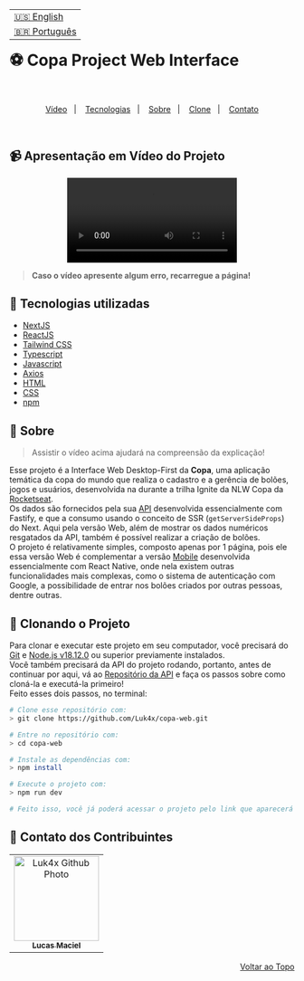 <table align="right">
  <tr>
    <td>
      <a href="readme-en.md">🇺🇸 English</a>
    </td>
  </tr>
  <tr>
    <td>
      <a href="README.md">🇧🇷 Português</a>
    </td>
  </tr>
</table>
<br>

# ⚽ Copa Project Web Interface

<br>
<p align="center">
  <a href="#-apresentação-em-vídeo-do-projeto">Vídeo</a>&nbsp;&nbsp;&nbsp;|&nbsp;&nbsp;&nbsp;
  <a href="#-tecnologias-utilizadas">Tecnologias</a>&nbsp;&nbsp;&nbsp;|&nbsp;&nbsp;&nbsp;
  <a href="#-sobre">Sobre</a>&nbsp;&nbsp;&nbsp;|&nbsp;&nbsp;&nbsp;
  <a href="#-clonando-o-projeto">Clone</a>&nbsp;&nbsp;&nbsp;|&nbsp;&nbsp;&nbsp;
  <a href="#-contato-dos-contribuintes">Contato</a>
</p>
<br>

## 📹 Apresentação em Vídeo do Projeto
<div align="center">
  <video src="https://user-images.githubusercontent.com/86276393/201687710-bcd73479-80e0-4eec-88d7-6f73bcae0a34.mp4" />
</div>

> **Caso o vídeo apresente algum erro, recarregue a página!**<br>

## 🚀 Tecnologias utilizadas

- [NextJS](https://nextjs.org/)
- [ReactJS](https://pt-br.reactjs.org)
- [Tailwind CSS](https://tailwindcss.com/)
- [Typescript](https://www.typescriptlang.org/)
- [Javascript](https://developer.mozilla.org/en-US/docs/Web/JavaScript)
- [Axios](https://axios-http.com/docs/intro)
- [HTML](https://developer.mozilla.org/en-US/docs/Web/HTML)
- [CSS](https://developer.mozilla.org/en-US/docs/Web/CSS)
- [npm](https://www.npmjs.com/)

## 📝 Sobre

> Assistir o vídeo acima ajudará na compreensão da explicação!

Esse projeto é a Interface Web Desktop-First da **Copa**, uma aplicação temática da copa do mundo que realiza o cadastro e a gerência de bolões, jogos e usuários, desenvolvida na durante a trilha Ignite da NLW Copa da [Rocketseat](https://www.rocketseat.com.br/).<br>
Os dados são fornecidos pela sua [API](https://github.com/Luk4x/copa-server) desenvolvida essencialmente com Fastify, e que a consumo usando o conceito de SSR (`getServerSideProps`) do Next. Aqui pela versão Web, além de mostrar os dados numéricos resgatados da API, também é possível realizar a criação de bolões.<br>
O projeto é relativamente simples, composto apenas por 1 página, pois ele essa versão Web é complementar a versão [Mobile](https://github.com/Luk4x/copa-mobile) desenvolvida essencialmente com React Native, onde nela existem outras funcionalidades mais complexas, como o sistema de autenticação com Google, a possibilidade de entrar nos bolões criados por outras pessoas, dentre outras.

## 📖 Clonando o Projeto

Para clonar e executar este projeto em seu computador, você precisará do [Git](https://git-scm.com/) e [Node.js v18.12.0](https://nodejs.org/en/) ou superior previamente instalados.<br>
Você também precisará da API do projeto rodando, portanto, antes de continuar por aqui, vá ao [Repositório da API](https://github.com/Luk4x/copa-server) e faça os passos sobre como cloná-la e executá-la primeiro!<br>
Feito esses dois passos, no terminal:

```bash
# Clone esse repositório com:
> git clone https://github.com/Luk4x/copa-web.git

# Entre no repositório com:
> cd copa-web

# Instale as dependências com:
> npm install

# Execute o projeto com:
> npm run dev

# Feito isso, você já poderá acessar o projeto pelo link que aparecerá no terminal! (algo como http://localhost:3000/ ou http://0.0.0.0:3000/)
```

## 🤝 Contato dos Contribuintes

<table>
  <tr>
    <td align="center">
      <a href="https://www.linkedin.com/in/lucasmacielf/">
        <img src="https://avatars.githubusercontent.com/Luk4x" width="150px;" alt="Luk4x Github Photo"/><br>
        <sub>
          <b>Lucas Maciel</b>
        </sub>
      </a>
    </td>
  </tr>
</table>

<p align="right">
  <a href="#-copa-project-web-interface">Voltar ao Topo</a>
</p>
